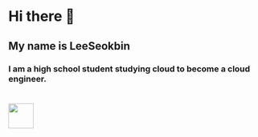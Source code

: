 # Hi there 👋
## My name is LeeSeokbin

### I am a high school student studying cloud to become a cloud engineer.<h1><img src="https://github.com/LeeSeokBln/LeeSeokbln/assets/101256150/dbacbaa4-977e-4bf3-aca5-68770644b302" width="50"><h1>



